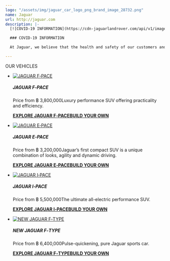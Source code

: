 ```yaml
---
logo: "/assets/img/jaguar_car_logo_png_brand_image_28732.png"
name: Jaguar
url: http://jaguar.com
description: |-
  [![COVID-19 INFORMATION](https://cdn-jaguarlandrover.com/api/v1/image/11833/w/800.jpg)](https://www.jaguar.co.th/covid-19-information)

  ### COVID-19 INFORMATION

  At Jaguar, we believe that the health and safety of our customers and employees are of utmost importance. As the circumstances involving COVID-19 and Jaguar evolve, we will update you with relevant information for customers, vehicle service and maintenance.

---
```

OUR VEHICLES

* [![JAGUAR F‑PACE](https://cdn-jaguarlandrover.com/api/v1/image/14304/w/680.jpg)](https://www.jaguar.co.th/jaguar-range-f-pace)

  ##### **JAGUAR F‑PACE**

  Price from ฿ 3,800,000Luxury performance SUV offering practicality and efficiency.

  [**EXPLORE JAGUAR F‑PACE**](https://www.jaguar.co.th/jaguar-range-f-pace)[**BUILD YOUR OWN**](https://www.jaguar.co.th/c/fpace)
* [![JAGUAR E‑PACE](https://cdn-jaguarlandrover.com/api/v1/image/14305/w/680.jpg)](https://www.jaguar.co.th/jaguar-range-e-pace)

  ##### **JAGUAR E‑PACE**

  Price from ฿ 3,200,000Jaguar’s first compact SUV is a unique combination of looks, agility and dynamic driving.

  [**EXPLORE JAGUAR E‑PACE**](https://www.jaguar.co.th/jaguar-range-e-pace)[**BUILD YOUR OWN**](https://www.jaguar.co.th/c/epace)
* [![JAGUAR I‑PACE](https://cdn-jaguarlandrover.com/api/v1/image/14306/w/680.jpg)](https://www.jaguar.co.th/jaguar-range-i-pace)

  ##### **JAGUAR I‑PACE**

  Price from ฿ 5,500,000The ultimate all-electric performance SUV.

  [**EXPLORE JAGUAR I‑PACE**](https://www.jaguar.co.th/jaguar-range-i-pace)[**BUILD YOUR OWN**](https://www.jaguar.co.th/c/ipace)
* [![NEW JAGUAR F‑TYPE](https://cdn-jaguarlandrover.com/api/v1/image/19120/w/680.jpg)](https://www.jaguar.co.th/jaguar-range-f-type)

  ##### **NEW JAGUAR F‑TYPE**

  Price from ฿ 6,400,000Pulse-quickening, pure Jaguar sports car.

  [**EXPLORE JAGUAR F‑TYPE**](https://www.jaguar.co.th/jaguar-range-f-type)[**BUILD YOUR OWN**](https://www.jaguar.co.th/c/ftype)